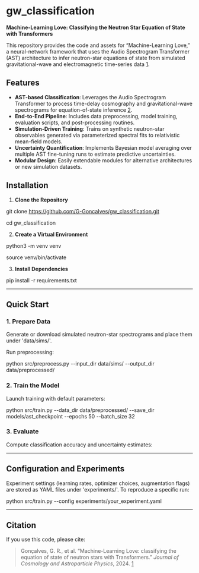 # gw_classification

**Machine-Learning Love: Classifying the Neutron Star Equation of State with Transformers**

This repository provides the code and assets for “Machine-Learning Love,” a neural-network framework that uses the Audio Spectrogram Transformer (AST) architecture to infer neutron-star equations of state from simulated gravitational-wave and electromagnetic time-series data [1](https://arxiv.org/abs/2210.08382).


## Features

- **AST-based Classification**: Leverages the Audio Spectrogram Transformer to process time-delay cosmography and gravitational-wave spectrograms for equation-of-state inference [2](https://arxiv.org/abs/2104.01778).
- **End-to-End Pipeline**: Includes data preprocessing, model training, evaluation scripts, and post-processing routines.
- **Simulation-Driven Training**: Trains on synthetic neutron-star observables generated via parameterized spectral fits to relativistic mean-field models.
- **Uncertainty Quantification**: Implements Bayesian model averaging over multiple AST fine-tuning runs to estimate predictive uncertainties.
- **Modular Design**: Easily extendable modules for alternative architectures or new simulation datasets.


## Installation

1. **Clone the Repository**  

git clone https://github.com/G-GoncaIves/gw_classification.git

cd gw_classification

2. **Create a Virtual Environment**  

python3 -m venv venv

source venv/bin/activate


3. **Install Dependencies**  

pip install -r requirements.txt


---

## Quick Start

### 1. Prepare Data  
Generate or download simulated neutron-star spectrograms and place them under 'data/sims/'. 

Run preprocessing:  

python src/preprocess.py --input_dir data/sims/ --output_dir data/preprocessed/


### 2. Train the Model  

Launch training with default parameters:  

python src/train.py
--data_dir data/preprocessed/
--save_dir models/ast_checkpoint
--epochs 50
--batch_size 32


### 3. Evaluate  

Compute classification accuracy and uncertainty estimates:  



---

## Configuration and Experiments

Experiment settings (learning rates, optimizer choices, augmentation flags) are stored as YAML files under 'experiments/'. To reproduce a specific run:  

python src/train.py --config experiments/your_experiment.yaml



---

## Citation

If you use this code, please cite:

> Gonçalves, G. R., et al. “Machine-Learning Love: classifying the equation of state of neutron stars with Transformers.” *Journal of Cosmology and Astroparticle Physics*, 2024. [1](https://arxiv.org/abs/2210.08382)
